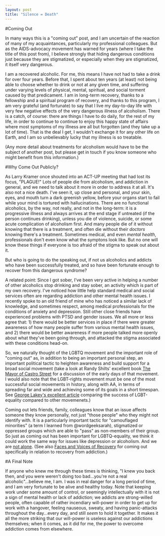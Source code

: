 ```yaml
---
layout: post
title: "Silence = Death"
---
```


#Coming Out

In many ways this is a "coming out" post, and I am uncertain of the reaction of many of my acquaintances, particularly my professional colleagues. But as the AIDS-advocacy movement has warned for years (where I take the title of this post from), I believe strongly that hiding dangerous conditions just because they are stigmatized, or especially when they are stigmatized, it itself very dangerous.

I am a recovered alcoholic. For me, this means I have not had to take a drink for over four years. Before that, I spent about ten years (at least) not being able to choose whether to drink or not at any given time, and suffering under varying levels of physical, mental, spiritual, and social torment caused by that predicament. I am in long-term recovery, thanks to a fellowship and a spiritual program of recovery, and thanks to this program, I am very grateful (and fortunate) to say that I live my day-to-day life with very few negative effects of the very dangerous illness of alcoholism. There is a catch, of course: there are things I have to do daily, for the rest of my life, in order to continue to continue to enjoy this happy state of affairs where most symptoms of my illness are all but forgotten (and they take up a lot of time). That is the deal I get, I wouldn't exchange it for any other life on Earth, and I am so unbelievably lucky that my illness is so treatable.

(Any more detail about treatments for alcoholism would have to be the subject of another post, but please get in touch if you know someone who might benefit from this information.)

#Why Come Out Publicly?

As Larry Kramer once shouted into an ACT-UP meeting that had lost its focus, "PLAGUE!" Lots of people die from alcoholism, and addiction in general, and we need to talk about it more in order to address it at all. It's also not a nice death. I've seen it, up close and personal, and your skin, eyes, and mouth turn a dark greenish yellow, before your organs start to fail while your mind is tortured with hallucinations. There are no functional alcoholics, by the way, not really, and not in the long-term: it is a progressive illness and always arrives at the end stage if untreated (if the person continues drinking), unless you die of violence, suicide, or some acute complication of alcoholism first. And many people die of it without knowing that there is a treatment, and often die without their *doctors* knowing there's a treatment. Sometimes medical, and even *mental health*, professionals don't even know what the symptons look like. But no one will know these things if everyone is too afraid of the stigma to speak out about it.

But who is going to do the speaking out, if not us alcoholics and addicts who have been successfully treated, and so have been fortunate enough to recover from this dangerous syndrome?

A related point: Since I got sober, I've been very active in helping a number of other alcoholics stop drinking and stay sober, an activity which is part of my own recovery. I've noticed how little help standard medical and social services often are regarding addiction and other mental health issues. I recently spoke to an old friend of mine who has noticed a similar lack of knowledge, and sometimes respect, among medical professionals for the conditions of anxiety and depression. Still other close friends have experienced problems with PTSD and gender issues. We all more or less agree that: 1) there would be better services in place if there were greater awareness of how many people suffer from various mental health issues, and 2) there would be better awareness if more people talked more openly about what they've been going through, and attacked the stigma associated with these conditions head-on.

So, we naturally thought of the LGBTQ movement and the important role of "coming out" as, in addition to being an important personal step, an important political tactic to heighten awareness and build support for a broad social movement (take a look at Randy Shilts' excellent book [The Mayor of Castro Street](http://books.google.co.uk/books?id=P_2f521UkFIC&dq=The+mayor+of+castro+street&hl=en&sa=X&ei=EWQHU6-YKur07Aa7woGoBQ&redir_esc=y) for a discussion of the early days of that movement. I would also note that the LGBT-rights movement must be one of the most successful social movements in history, along with AA, in terms of spreading far and wide and achieving some of its goals in a short timespan. See [George Lakey's excellent article](http://wagingnonviolence.org/feature/lessons-from-the-lgbt-equality-movement/) comparing the success of LGBT-equality compared to other movemenets.)

Coming out lets friends, family, colleagues know that an issue affects someone they know personally, not just "those people" who they might not identify with. It is a particularly important tactic for "camouflaged minorities" (a term I learned from @wordgeeksarah), stigmatized or oppressed groups which are able to "pass" as non-members of their group. So just as coming out has been important for LGBTQ-equality, we think it could work the same way for issues like depression or alcoholism. And we are [not alone](http://www.time-to-change.org.uk/).  (See also [Faces and Voices of Recovery](http://www.facesandvoicesofrecovery.org/) for coming out specifically in relation to recovery from addiction.)

#A Final Note

If anyone who knew me through these times is thinking, "I knew you back then, and you were weren't doing too bad...you're not a real alcoholic"...believe me, I am. I was in real danger for a long period of time, and I am very fortunate to be alive and healthy today. Note that keeping work under some amount of control, or seemingly intellectually with it is not a sign of mental health or lack of addiction; we addicts are strong-willed people, often capable of rather incendiary will-power in order to get up for work with a hangover, feeling nauseous, sweaty, and having panic-attacks throughout the day...every day, and still *seem* to hold it together. It makes it all the more striking that our will-power is useless against our addictions themselves; when it comes, as it did for me, the power to overcome addiction comes from elsewhere.
